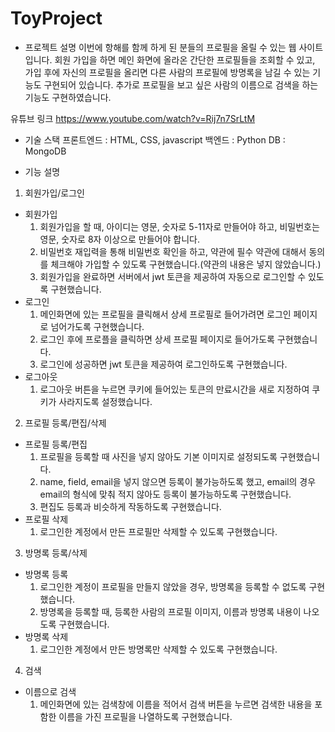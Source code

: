 # ToyProject
- 프로젝트 설명
이번에 항해를 함께 하게 된 분들의 프로필을 올릴 수 있는 웹 사이트입니다. 회원 가입을 하면 메인 화면에 올라온 간단한 프로필들을 조회할 수 있고, 가입 후에 자신의 프로필을 올리면 다른 사람의 프로필에 방명록을 남길 수 있는 기능도 구현되어 있습니다. 추가로 프로필을 보고 싶은 사람의 이름으로 검색을 하는 기능도 구현하였습니다.

유튜브 링크
https://www.youtube.com/watch?v=Rij7n7SrLtM

- 기술 스택
프론트엔드 : HTML, CSS, javascript
백엔드 : Python
DB : MongoDB

- 기능 설명
1. 회원가입/로그인
  - 회원가입
    1. 회원가입을 할 때, 아이디는 영문, 숫자로 5-11자로 만들어야 하고, 비밀번호는 영문, 숫자로 8자 이상으로 만들어야 합니다.
    2. 비밀번호 재입력을 통해 비밀번호 확인을 하고, 약관에 필수 약관에 대해서 동의를 체크해야 가입할 수 있도록 구현했습니다.(약관의 내용은 넣지 않았습니다.)
    3. 회원가입을 완료하면 서버에서 jwt 토큰을 제공하여 자동으로 로그인할 수 있도록 구현했습니다.
  - 로그인
    1. 메인화면에 있는 프로필을 클릭해서 상세 프로필로 들어가려면 로그인 페이지로 넘어가도록 구현했습니다.
    2. 로그인 후에 프로플을 클릭하면 상세 프로필 페이지로 들어가도록 구현했습니다.
    3. 로그인에 성공하면 jwt 토큰을 제공하여 로그인하도록 구현했습니다.
  - 로그아웃
    1. 로그아웃 버튼을 누르면 쿠키에 들어있는 토큰의 만료시간을 새로 지정하여 쿠키가 사라지도록 설정했습니다.
2. 프로필 등록/편집/삭제
  - 프로필 등록/편집
    1. 프로필을 등록할 때 사진을 넣지 않아도 기본 이미지로 설정되도록 구현했습니다.
    2. name, field, email을 넣지 않으면 등록이 불가능하도록 했고, email의 경우 email의 형식에 맞춰 적지 않아도 등록이 불가능하도록 구현했습니다.
    3. 편집도 등록과 비슷하게 작동하도록 구현했습니다.
  - 프로필 삭제
    1. 로그인한 계정에서 만든 프로필만 삭제할 수 있도록 구현했습니다.
3. 방명록 등록/삭제
  - 방명록 등록
    1. 로그인한 계정이 프로필을 만들지 않았을 경우, 방명록을 등록할 수 없도록 구현했습니다.
    2. 방명록을 등록할 때, 등록한 사람의 프로필 이미지, 이름과 방명록 내용이 나오도록 구현했습니다.
  - 방명록 삭제
    1. 로그인한 계정에서 만든 방명록만 삭제할 수 있도록 구현했습니다.
4. 검색
  - 이름으로 검색
    1. 메인화면에 있는 검색창에 이름을 적어서 검색 버튼을 누르면 검색한 내용을 포함한 이름을 가진 프로필을 나열하도록 구현했습니다.


